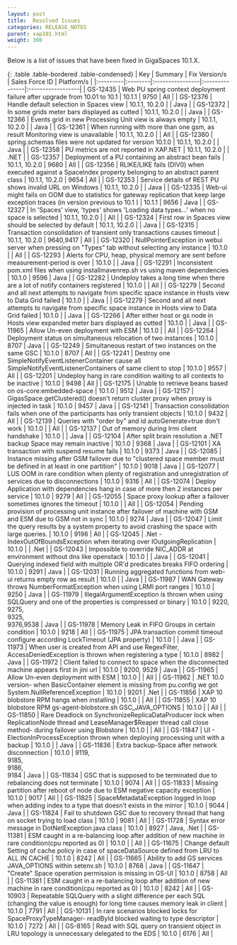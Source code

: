 ```yaml
---
layout: post
title:  Resolved Issues
categories: RELEASE_NOTES
parent: xap101.html
weight: 300
---
```



Below is a list of issues that have been fixed in GigaSpaces 10.1.X.



{: .table .table-bordered .table-condensed}
| Key | Summary | Fix Version/s | Sales Force ID | Platform/s |
|:---------|:--------|:----------------|:---------------|:------------------|
|  <nobr>GS-12435</nobr> | Web PU spring context deployment failure after upgrade from 10.01 to 10.1 | 10.1.1 | 9750 | All |
| GS-12376 | Handle default selection in Spaces view | 10.1.1, 10.2.0 | | Java |
| GS-12372 | In some grids meter bars displayed as cutted | 10.1.1, 10.2.0 | | Java |
| GS-12366 | Events grid in new Processing Unit view is always empty | 10.1.1, 10.2.0 | | Java |
| GS-12361 | When running with more than one gsm, as result Monitoring view is unavailable | 10.1.1, 10.2.0 |  | All |
| GS-12360 | spring.schemas files were not updated for version 10.1.0 | 10.1.1, 10.2.0 |  | Java |
| GS-12358 | PU metrics are not reported in XAP.NET | 10.1.1, 10.2.0 |  | .NET |
| GS-12357 | Deployment of a PU containing an abstract bean fails | 10.1.1, 10.2.0 |  9680 | All |
| GS-12356 | RLIKE/LIKE fails (DIV0) when executed against a SpaceIndex property belonging to an abstract parent class | 10.1.1, 10.2.0 | 9654 | All |
| GS-12353 | Service details of REST PU shows invalid URL on Windows | 10.1.1, 10.2.0 |  | Java |
| GS-12335 | Web-ui might fails on OOM due to statistics for gateway replication that keep large exception traces (in version previous to 10.1 ) | 10.1.1 | 9656 | Java |
| GS-12327 | In 'Spaces' view, 'types' shows 'Loading data types...' when no space is selected | 10.1.1, 10.2.0 | | All |
| GS-12324 | First row in Spaces view should be selected by default | 10.1.1, 10.2.0 |  | Java |
| GS-12315 | Transaction consolidation of transient only transactions causes timeout | 10.1.1, 10.2.0 | 9640,9417 | All |
| GS-12320 | NullPointerException in webui server when pressing on "Types" tab without selecting any instance | 10.1.0 |  | All |
| GS-12293 | Alerts for CPU, heap, physical memory are sent before measurement-period is over | 10.1.0 |  | Java |
| GS-12291 | Inconsistent pom.xml files when using installmavenrep.sh vs using maven dependencies | 10.1.0 |    9596 | Java |
| GS-12282 | Undeploy takes a long time when there are a lot of notify containers registered | 10.1.0 |  | All |
| GS-12279 | Second and all next attempts to navigate from specific space instance in Hosts view to Data Grid failed | 10.1.0 |  | Java |
| GS-12279 | Second and all next attempts to navigate from specific space instance in Hosts view to Data Grid failed | 10.1.0 |  | Java |
| GS-12266 | After either host or gs node in Hosts view expanded meter bars displayed as cutted | 10.1.0 |  | Java |
| GS-11965 | Allow Un-even deployment with ESM | 10.1.0 |  | All |
| GS-12264 | Deployment status on simultaneous relocation of two instances | 10.1.0 | 8707 | Java |
| GS-12249 | Simultaneous restart of two instances on the same GSC | 10.1.0 | 8707 | All |
| GS-12241 | Destroy one SimpleNotifyEventListenerContainer cause all SimpleNotifyEventListenerContainers of same client to stop | 10.1.0 | 9557 | All |
| GS-12201 | Undeploy hang in rare condition waiting to all contexts to be inactive | 10.1.0 | 9498 | All |
| GS-12175 | Unable to retrieve beans based on os-core:embedded-space | 10.1.0 | 9512 | Java |
| GS-12157 | GigasSpace.getClustered() doesn't return cluster proxy when proxy is injected in task | 10.1.0 | 9457 | Java |
| GS-12141 | Transaction consolidation fails when one of the participants has only transient objects | 10.1.0 | 9432 | All |
| GS-12139 | Queries with "order by" and id autoGenerate=true don't work | 10.1.0 |  | All |
| GS-12137 | Out of memory during lrmi client handshake | 10.1.0 |  | Java |
| GS-12104 | After split brain resolution a .NET backup Space may remain inactive | 10.1.0  | 9368 | Java |
| GS-12101 | XA transaction with suspend resume fails | 10.1.0 | 9373 | Java |
| GS-12085 | Instance missing after GSM failover due to "clustered space member must be defined in at least in one partition"  | 10.1.0 | 9018 | Java |
| GS-12077 | LUS OOM in rare condition when plenty of registration and unregistration of services due to disconnections | 10.1.0 | 9316 | All |
| GS-12074 | Deploy Application with dependencies hang in case of more then 2 instances per service | 10.1.0 | 9279 | All |
| GS-12055 | Space proxy lookup after a failover sometimes ignores the timeout | 10.1.0 |  | All |
| GS-12054 | Pending provision of processing unit instance after failover of machine with GSM and ESM due to GSM not in sync  | 10.1.0 | 9274 | Java |
| GS-12047 | Limit the query results by a system property to avoid crashing the space with large queries. | 10.1.0 | 9198 | All |
| GS-12045 | .Net - IndexOutOfBoundsException when iterating over IOutgoingReplication | 10.1.0 |  | .Net |
| GS-12043 | Impossible to override NIC_ADDR at environment without dns like openstack | 10.1.0 |  | Java |
| GS-12041 | Querying indexed field with multiple OR'd predicates breaks FIFO ordering | 10.1.0 |    9291 | Java |
| GS-12031 | Running aggregated functions from web-ui returns empty row as result | 10.1.0 |  | Java |
| GS-11987 | WAN Gateway throws NumberFormatException when using LRMI port ranges | 10.1.0 | 9250 | Java |
| GS-11979 | IllegalArgumentException is thrown when using SQLQuery and one of the properties is compressed or binary | 10.1.0 | 9220,<br>9275,<br>9325,<br>9376,9538 | Java |
| GS-11978 | Memory Leak in FIFO Groups in certain condition | 10.1.0 | 9218 | All |
| GS-11975 | JPA transaction commit timeout configure according LockTimeout (JPA property) | 10.1.0 |  | Java |
| GS-11973 | When user is created from API and use RegexFilter, AccessDeniedException is thrown when registering a type | 10.1.0 |  8982 | Java |
| GS-11972 | Client failed to connect to space when the disconnected machine appears first in jini url | 10.1.0 | 9200, 9529 | Java |
| GS-11965 | Allow Un-even deployment with ESM | 10.1.0 |  | All |
| GS-11962 | .NET 10.0 version- when BasicContainer element is missing from pu.config we got System.NullReferenceException | 10.1.0 | 9201 | .Net |
| GS-11856 | XAP 10 blobstore RPM hangs when installing | 10.1.0 |  | All |
| GS-11855 | XAP 10 blobstore RPM gs-agent-blobstore.sh GSC_JAVA_OPTIONS | 10.1.0 |  | All |
| GS-11850 | Rare Deadlock on SynchronizeReplicaDataProducer lock when ReplicationNode thread and LeaseManager$Reaper thread call close method- during failover using Blobstore | 10.1.0 |  | All |
| GS-11847 | UI - ElectionInProcessException thrown when deploying processing unit with a backup | 10.1.0 |  | Java |
| GS-11836 | Extra backup-Space after network disconnection | 10.1.0 |  9119,<br>9185,<br>9186,<br>9184 | Java |
| GS-11834 | GSC that is supposed to be terminated due to rebalancing does not terminate | 10.1.0 | 9074 | All |
| GS-11833 | Missing partition after reboot of node due to ESM negative capacity exception | 10.1.0 | 9017 | All |
| GS-11825 | SpaceMetadataException logged In loop when adding index to a type that doesn’t exists in the mirror | 10.1.0 | 9044 | Java |
| GS-11824 | Fail to shutdown GSC due to recovery thread that hang on socket trying to load class | 10.1.0 | 9081 | All |
| GS-11728 | Syntax error message in DotNetException.java class | 10.1.0 | 8927 | Java, .Net |
| GS-11381 | ESM caught in a re-balancing loop after addition of new machine in rare condition(cpu reported as 0) | 10.1.0 | | All |
| GS-11675 | Change default Setting of cache policy in case of spaceDataSource defined from LRU to ALL IN CACHE | 10.1.0 | 8242 | All |
| GS-11665 | Ability to add GS services JAVA_OPTIONS within setenv.sh | 10.1.0 | 8768 | Java |
| GS-11647 | "Create" Space operation permission is missing in GS-UI | 10.1.0 | 8758 | All |
| GS-11381 | ESM caught in a re-balancing loop after addition of new machine in rare condition(cpu reported as 0) | 10.1.0 | 8242 | All |
| GS-10903 | Repeatable SQLQuery with a slight difference per each SQL (changing the value is enough) for long time causes memory leak in client | 10.1.0 | 7791 | All |
| GS-10131 | In rare scenarios blocked locks for SpaceProxyTypeManager- readById blocked waiting to type descriptor | 10.1.0 | 7272 | All |
| GS-8165 | Read with SQL query on transient object in LRU topology is unnecessary delegated to the EDS | 10.1.0 | 6176 | All |
